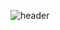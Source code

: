 ![header](https://capsule-render.vercel.app/api?type=transparent&color=gradient&height=160&section=header&text=Hi!%20I'm%20Jimeaning!&fontAlign=50&fontAlignY=70&fontSize=90&fontColor=000000)
